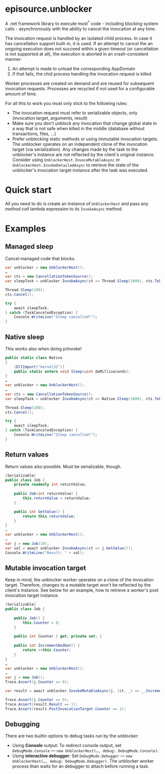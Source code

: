 # episource.unblocker
A .net framework library to execute most<sup>*</sup> code - including blocking system calls - asynchronously with the ability to cancel the invocation at any time.

The invocation request is handled by an isolated child process. In case it has cancellation support built-in, it is used. If an attempt to cancel the an ongoing execution does not succeed within a given timeout (or cancellation is not supported at all), the execution is aborted in an crash-consistent manner:
 1. An attempt is made to unload the corresponding AppDomain
 2. If that fails, the chid process handling the invocation request is killed
 
Worker processes are created on demand and are reused for subsequent invocation requests. Processes are recycled if not used for a configurable amount of time.

For all this to work you must only stick to the following rules:
 - The invocation request must refer to serializable objects, only (invocation target, arguments, result)
 - Make sure you don't *unblock* any invocation that change global state in a way that is not safe when killed in the middle (database without transactions, files, ...)
 - Prefer unblocking static methods or using immutable invocation targets. The unblocker operates on an independent clone of the invocation target (via serialization). Any changes made by the task to the unblocker's instance are not reflected by the client's original instance. Consider using `UnblockerHost.InvoceMutableAsync` or `UnblockerHost.InvokeDetailedAsync` to retrieve the state of the unblocker's invocation target instance after the task was executed.  

# Quick start
All you need to do is create an instance of `UnblockerHost` and pass any *method call* lambda expression to its `InvokeAsync` method.

# Examples
## Managed sleep
Cancel managed code that blocks.
```cs
var unblocker = new UnblockerHost();
…
var cts = new CancellationTokenSource();
var sleepTask = unblocker.InvokeAsync(ct => Thread.Sleep(1000), cts.Token);

Thread.Sleep(100);
cts.Cancel();

try {
    await sleepTask;
} catch (TaskCanceledException) {
    Console.WriteLine("Sleep cancelled!");
}
```

## Native sleep
This works also when doing p/invoke!
```cs
public static class Native
{
    [DllImport("kernel32")]
    public static extern void Sleep(uint dwMilliseconds);
}
…   
var unblocker = new UnblockerHost();
…
var cts = new CancellationTokenSource();
var sleepTask = unblocker.InvokeAsync(ct => Native.Sleep(1000), cts.Token);

Thread.Sleep(100);
cts.Cancel();

try {
    await sleepTask;
} catch (TaskCanceledException) {
    Console.WriteLine("Sleep cancelled!");
}
```

## Return values
Return values also possible. Must be serializable, though.
```cs
[Serializable]
public class Job {
    private readonly int returnValue;
    
    public Job(int returnValue) {
        this.returnValue = returnValue;
    }

    public int GetValue() {
        return this.returnValue;
    } 
}
…
var unblocker = new UnblockerHost();
…
var j = new Job(10);
var val = await unblocker.InvokeAsync(ct => j.GetValue());
Console.WriteLine("Result: " + val);
```

## Mutable invocation target
Keep in mind, the unblocker worker operates on a clone of the invocation target. Therefore, changes to a mutable target won't be reflected by the client's instance. See below for an example, how to retrieve a worker's post invocation target instance.
```cs
[Serializable]
public class Job {
       
    public Job() {
        this.Counter = 0;
    }
    
    public int Counter { get; private set; }
    
    public int IncrementAndGet() {
        return ++this.Counter;
    }
}
…
var unblocker = new UnblockerHost();
…
var j = new Job();
Trace.Assert(j.Counter == 0);

var result = await unblocker.InvokeMutableAsync(j, (ct, _) => _.IncrementAndGet());

Trace.Assert(j.Counter == 0);
Trace.Assert(result.Result == 1);
Trace.Assert(result.PostInvocationTarget.Counter == 1);
```

## Debugging
There are two builtin options to debug tasks run by the unblocker:
 - Using **Console** output: To redirect console output, set `DebugMode.Console` — `new UnblockerHost(…, debug: DebugMode.Console)`.
 - Using **interactive debugger**: Set `DebugMode.Debugger` — `new UnblockerHost(…, debug: DebugMode.Debugger)`. The unblocker worker process than waits for an debugger to attach before running a task.